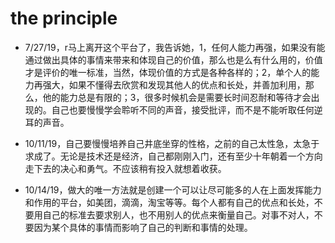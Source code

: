 # the principle

- 7/27/19，r马上离开这个平台了，我告诉她，1，任何人能力再强，如果没有能通过做出具体的事情来带来和体现自己的价值，那么也是么有什么用的，价值才是评价的唯一标准，当然，体现价值的方式是各种各样的；2，单个人的能力再强大，如果不懂得去欣赏和发现其他人的优点和长处，并善加利用，那么，他的能力总是有限的；3，很多时候机会是需要长时间忍耐和等待才会出现的。自己也要慢慢学会聆听不同的声音，接受批评，而不是不能听取任何逆耳的声音。 

- 10/11/19，自己要慢慢培养自己井底坐穿的性格，之前的自己太性急，太急于求成了。无论是技术还是经济，自己都刚刚入门，还有至少十年朝着一个方向走下去的决心和勇气。不应该稍有投入就想着收获。

- 10/14/19，做大的唯一方法就是创建一个可以让尽可能多的人在上面发挥能力和作用的平台，如美团，滴滴，淘宝等等。每个人都有自己的优点和长处，不要用自己的标准去要求别人，也不用别人的优点来衡量自己。对事不对人，不要因为某个具体的事情而影响了自己的判断和事情的处理。
